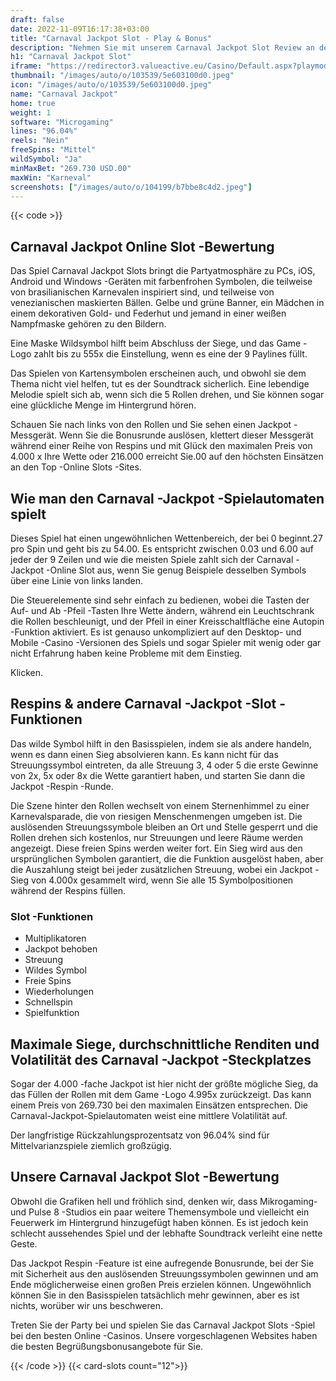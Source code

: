 ```yaml
---
draft: false
date: 2022-11-09T16:17:38+03:00
title: "Carnaval Jackpot Slot - Play & Bonus"
description: "Nehmen Sie mit unserem Carnaval Jackpot Slot Review an den Feierlichkeiten teil. Wir betrachten das Gameplay, Bonusfunktionen und wo Sie mit dem größten Casino -Bonus spielen können."
h1: "Carnaval Jackpot Slot"
iframe: "https://redirector3.valueactive.eu/Casino/Default.aspx?playmode=demo&gameid=carnavalJackpot96Desktop&ul=en&applicationid=4123&serverid=15016"
thumbnail: "/images/auto/o/103539/5e603100d0.jpeg"
icon: "/images/auto/o/103539/5e603100d0.jpeg"
name: "Carnaval Jackpot"
home: true
weight: 1
software: "Microgaming"
lines: "96.04%"
reels: "Nein"
freeSpins: "Mittel"
wildSymbol: "Ja"
minMaxBet: "269.730 USD.00"
maxWin: "Karneval"
screenshots: ["/images/auto/o/104199/b7bbe8c4d2.jpeg"]
---
```


{{< code >}}<h2>Carnaval Jackpot Online Slot -Bewertung</h2><p>Das Spiel Carnaval Jackpot Slots bringt die Partyatmosphäre zu PCs, iOS, Android und Windows -Geräten mit farbenfrohen Symbolen, die teilweise von brasilianischen Karnevalen inspiriert sind, und teilweise von venezianischen maskierten Bällen. Gelbe und grüne Banner, ein Mädchen in einem dekorativen Gold- und Federhut und jemand in einer weißen Nampfmaske gehören zu den Bildern.</p><p>Eine Maske Wildsymbol hilft beim Abschluss der Siege, und das Game -Logo zahlt bis zu 555x die Einstellung, wenn es eine der 9 Paylines füllt.</p><p>Das Spielen von Kartensymbolen erscheinen auch, und obwohl sie dem Thema nicht viel helfen, tut es der Soundtrack sicherlich. Eine lebendige Melodie spielt sich ab, wenn sich die 5 Rollen drehen, und Sie können sogar eine glückliche Menge im Hintergrund hören.</p><p>Schauen Sie nach links von den Rollen und Sie sehen einen Jackpot -Messgerät. Wenn Sie die Bonusrunde auslösen, klettert dieser Messgerät während einer Reihe von Respins und mit Glück den maximalen Preis von 4.000 x Ihre Wette oder 216.000 erreicht Sie.00 auf den höchsten Einsätzen an den Top -Online Slots -Sites.</p><h2>Wie man den Carnaval -Jackpot -Spielautomaten spielt</h2><p>Dieses Spiel hat einen ungewöhnlichen Wettenbereich, der bei 0 beginnt.27 pro Spin und geht bis zu 54.00. Es entspricht zwischen 0.03 und 6.00 auf jeder der 9 Zeilen und wie die meisten Spiele zahlt sich der Carnaval -Jackpot -Online Slot aus, wenn Sie genug Beispiele desselben Symbols über eine Linie von links landen.</p><p>Die Steuerelemente sind sehr einfach zu bedienen, wobei die Tasten der Auf- und Ab -Pfeil -Tasten Ihre Wette ändern, während ein Leuchtschrank die Rollen beschleunigt, und der Pfeil in einer Kreisschaltfläche eine Autopin -Funktion aktiviert. Es ist genauso unkompliziert auf den Desktop- und Mobile -Casino -Versionen des Spiels und sogar Spieler mit wenig oder gar nicht Erfahrung haben keine Probleme mit dem Einstieg.</p><p>Klicken.</p><h2>Respins & andere Carnaval -Jackpot -Slot -Funktionen</h2><p>Das wilde Symbol hilft in den Basisspielen, indem sie als andere handeln, wenn es dann einen Sieg absolvieren kann. Es kann nicht für das Streuungssymbol eintreten, da alle Streuung 3, 4 oder 5 die erste Gewinne von 2x, 5x oder 8x die Wette garantiert haben, und starten Sie dann die Jackpot -Respin -Runde.</p><p>Die Szene hinter den Rollen wechselt von einem Sternenhimmel zu einer Karnevalsparade, die von riesigen Menschenmengen umgeben ist. Die auslösenden Streuungssymbole bleiben an Ort und Stelle gesperrt und die Rollen drehen sich kostenlos, nur Streuungen und leere Räume werden angezeigt. Diese freien Spins werden weiter fort. Ein Sieg wird aus den ursprünglichen Symbolen garantiert, die die Funktion ausgelöst haben, aber die Auszahlung steigt bei jeder zusätzlichen Streuung, wobei ein Jackpot -Sieg von 4.000x gesammelt wird, wenn Sie alle 15 Symbolpositionen während der Respins füllen.</p><h3>
Slot -Funktionen</h3><ul>
<li></span>
Multiplikatoren</li>
<li></span>
Jackpot behoben</li>
<li></span>
Streuung</li>
<li></span>
Wildes Symbol</li>
<li></span>
Freie Spins</li>
<li></span>
Wiederholungen</li>
<li></span>
Schnellspin</li>
<li></span>
Spielfunktion</li></ul><h2>Maximale Siege, durchschnittliche Renditen und Volatilität des Carnaval -Jackpot -Steckplatzes</h2><p>Sogar der 4.000 -fache Jackpot ist hier nicht der größte mögliche Sieg, da das Füllen der Rollen mit dem Game -Logo 4.995x zurückzeigt. Das kann einem Preis von 269.730 bei den maximalen Einsätzen entsprechen. Die Carnaval-Jackpot-Spielautomaten weist eine mittlere Volatilität auf.</p><p>Der langfristige Rückzahlungsprozentsatz von 96.04% sind für Mittelvarianzspiele ziemlich großzügig.</p><h2>Unsere Carnaval Jackpot Slot -Bewertung</h2><p>Obwohl die Grafiken hell und fröhlich sind, denken wir, dass Mikrogaming- und Pulse 8 -Studios ein paar weitere Themensymbole und vielleicht ein Feuerwerk im Hintergrund hinzugefügt haben können. Es ist jedoch kein schlecht aussehendes Spiel und der lebhafte Soundtrack verleiht eine nette Geste.</p><p>Das Jackpot Respin -Feature ist eine aufregende Bonusrunde, bei der Sie mit Sicherheit aus den auslösenden Streuungssymbolen gewinnen und am Ende möglicherweise einen großen Preis erzielen können. Ungewöhnlich können Sie in den Basisspielen tatsächlich mehr gewinnen, aber es ist nichts, worüber wir uns beschweren.</p><p>Treten Sie der Party bei und spielen Sie das Carnaval Jackpot Slots -Spiel bei den besten Online -Casinos. Unsere vorgeschlagenen Websites haben die besten Begrüßungsbonusangebote für Sie.</p>{{< /code >}}
{{< card-slots count="12">}}